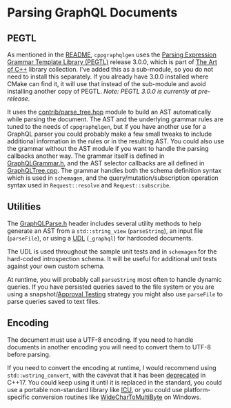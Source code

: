 # Parsing GraphQL Documents

## PEGTL

As mentioned in the [README](../README.md), `cppgraphqlgen` uses the
[Parsing Expression Grammar Template Library (PEGTL)](https://github.com/taocpp/PEGTL)
release 3.0.0, which is part of [The Art of C++](https://taocpp.github.io/)
library collection. I've added this as a sub-module, so you do not need to
install this separately. If you already have 3.0.0 installed where CMake can
find it, it will use that instead of the sub-module and avoid installing
another copy of PEGTL. _Note: PEGTL 3.0.0 is currently at pre-release._

It uses the [contrib/parse_tree.hpp](../PEGTL/include/tao/pegtl/contrib/parse_tree.hpp)
module to build an AST automatically while parsing the document. The AST and
the underlying grammar rules are tuned to the needs of `cppgraphqlgen`, but if
you have another use for a GraphQL parser you could probably make a few small
tweaks to include additional information in the rules or in the resulting AST.
You could also use the grammar without the AST module if you want to handle
the parsing callbacks another way. The grammar itself is defined in
[GraphQLGrammar.h](../include/graphqlservice/GraphQLGrammar.h), and the AST
selector callbacks are all defined in [GraphQLTree.cpp](../src/GraphQLTree.cpp).
The grammar handles both the schema definition syntax which is used in
`schemagen`, and the query/mutation/subscription operation syntax used in
`Request::resolve` and `Request::subscribe`.

## Utilities

The [GraphQLParse.h](../include/graphqlservice/GraphQLParse.h) header includes
several utility methods to help generate an AST from a `std::string_view`
(`parseString`), an input file (`parseFile`), or using a
[UDL](https://en.cppreference.com/w/cpp/language/user_literal) (`_graphql`)
for hardcoded documents.

The UDL is used throughout the sample unit tests and in `schemagen` for the
hard-coded introspection schema. It will be useful for additional unit tests
against your own custom schema.

At runtime, you will probably call `parseString` most often to handle dynamic
queries. If you have persisted queries saved to the file system or you are
using a snapshot/[Approval Testing](https://approvaltests.com/) strategy you
might also use `parseFile` to parse queries saved to text files.

## Encoding

The document must use a UTF-8 encoding. If you need to handle documents in
another encoding you will need to convert them to UTF-8 before parsing.

If you need to convert the encoding at runtime, I would recommend using
`std::wstring_convert`, with the cavevat that it has been
[deprecated](https://en.cppreference.com/w/cpp/locale/wstring_convert) in
C++17. You could keep using it until it is replaced in the standard, you
could use a portable non-standard library like
[ICU](http://site.icu-project.org/design/cpp), or you could use
platform-specific conversion routines like
[WideCharToMultiByte](https://docs.microsoft.com/en-us/windows/win32/api/stringapiset/nf-stringapiset-widechartomultibyte) on Windows.